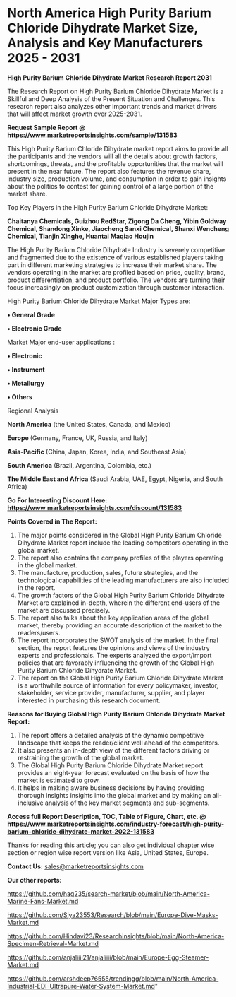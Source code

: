 # North America High Purity Barium Chloride Dihydrate Market Size, Analysis and Key Manufacturers 2025 - 2031

<strong>High Purity Barium Chloride Dihydrate Market Research Report 2031</strong>

The Research Report on High Purity Barium Chloride Dihydrate Market is a Skillful and Deep Analysis of the Present Situation and Challenges. This research report also analyzes other important trends and market drivers that will affect market growth over 2025-2031.

<strong>Request Sample Report @ <a href=https://www.marketreportsinsights.com/sample/131583>https://www.marketreportsinsights.com/sample/131583</a></strong>

This High Purity Barium Chloride Dihydrate market report aims to provide all the participants and the vendors will all the details about growth factors, shortcomings, threats, and the profitable opportunities that the market will present in the near future. The report also features the revenue share, industry size, production volume, and consumption in order to gain insights about the politics to contest for gaining control of a large portion of the market share.

Top Key Players in the High Purity Barium Chloride Dihydrate Market:

<strong>Chaitanya Chemicals, Guizhou RedStar, Zigong Da Cheng, Yibin Goldway Chemical, Shandong Xinke, Jiaocheng Sanxi Chemical, Shanxi Wencheng Chemical, Tianjin Xinghe, Huantai Maqiao Houjin</strong>

The High Purity Barium Chloride Dihydrate Industry is severely competitive and fragmented due to the existence of various established players taking part in different marketing strategies to increase their market share. The vendors operating in the market are profiled based on price, quality, brand, product differentiation, and product portfolio. The vendors are turning their focus increasingly on product customization through customer interaction.

High Purity Barium Chloride Dihydrate Market Major Types are:

<strong>• General Grade

• Electronic Grade</strong>

Market Major end-user applications :

<strong>• Electronic

• Instrument

• Metallurgy

• Others</strong>

Regional Analysis

</u><strong><b>North America</b></strong> (the United States, Canada, and Mexico)

<strong><b>Europe </b></strong>(Germany, France, UK, Russia, and Italy)

<strong><b>Asia-Pacific</b></strong> (China, Japan, Korea, India, and Southeast Asia)

<strong><b>South America</b></strong> (Brazil, Argentina, Colombia, etc.)

<strong><b>The Middle East and Africa</b></strong> (Saudi Arabia, UAE, Egypt, Nigeria, and South Africa)

<strong>Go For Interesting Discount Here: <a href=https://www.marketreportsinsights.com/discount/131583>https://www.marketreportsinsights.com/discount/131583</a></strong>

<strong>Points Covered in The Report:</strong>
<ol>
  <li>The major points considered in the Global High Purity Barium Chloride Dihydrate Market report include the leading competitors operating in the global market.</li>
  <li>The report also contains the company profiles of the players operating in the global market.</li>
  <li>The manufacture, production, sales, future strategies, and the technological capabilities of the leading manufacturers are also included in the report.</li>
  <li>The growth factors of the Global High Purity Barium Chloride Dihydrate Market are explained in-depth, wherein the different end-users of the market are discussed precisely.</li>
  <li>The report also talks about the key application areas of the global market, thereby providing an accurate description of the market to the readers/users.</li>
  <li>The report incorporates the SWOT analysis of the market. In the final section, the report features the opinions and views of the industry experts and professionals. The experts analyzed the export/import policies that are favorably influencing the growth of the Global High Purity Barium Chloride Dihydrate Market.</li>
  <li>The report on the Global High Purity Barium Chloride Dihydrate Market is a worthwhile source of information for every policymaker, investor, stakeholder, service provider, manufacturer, supplier, and player interested in purchasing this research document.</li>
</ol>
<strong>Reasons for Buying Global High Purity Barium Chloride Dihydrate Market Report:</strong>

<ol>
  <li>The report offers a detailed analysis of the dynamic competitive landscape that keeps the reader/client well ahead of the competitors.</li>
  <li>It also presents an in-depth view of the different factors driving or restraining the growth of the global market.</li>
  <li>The Global High Purity Barium Chloride Dihydrate Market report provides an eight-year forecast evaluated on the basis of how the market is estimated to grow.</li>
  <li>It helps in making aware business decisions by having providing thorough insights insights into the global market and by making an all-inclusive analysis of the key market segments and sub-segments.</li>
</ol>
<strong>Access full Report Description, TOC, Table of Figure, Chart, etc. @ <a href=https://www.marketreportsinsights.com/industry-forecast/high-purity-barium-chloride-dihydrate-market-2022-131583>https://www.marketreportsinsights.com/industry-forecast/high-purity-barium-chloride-dihydrate-market-2022-131583</a></strong>


Thanks for reading this article; you can also get individual chapter wise section or region wise report version like Asia, United States, Europe.

<strong>Contact Us:</strong>
sales@marketreportsinsights.com

<strong>Our other reports:</strong>

<a href=https://github.com/haq235/search-market/blob/main/North-America-Marine-Fans-Market.md>https://github.com/haq235/search-market/blob/main/North-America-Marine-Fans-Market.md</a>

<a href=https://github.com/Siya23553/Research/blob/main/Europe-Dive-Masks-Market.md>https://github.com/Siya23553/Research/blob/main/Europe-Dive-Masks-Market.md</a>

<a href=https://github.com/Hindavi23/Researchinsights/blob/main/North-America-Specimen-Retrieval-Market.md>https://github.com/Hindavi23/Researchinsights/blob/main/North-America-Specimen-Retrieval-Market.md</a>

<a href=https://github.com/anjaliiii21/anjaliiii/blob/main/Europe-Egg-Steamer-Market.md>https://github.com/anjaliiii21/anjaliiii/blob/main/Europe-Egg-Steamer-Market.md</a>

<a href=https://github.com/arshdeep76555/trendingg/blob/main/North-America-Industrial-EDI-Ultrapure-Water-System-Market.md>https://github.com/arshdeep76555/trendingg/blob/main/North-America-Industrial-EDI-Ultrapure-Water-System-Market.md</a>"
